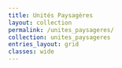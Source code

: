 ```yaml
---
title: Unités Paysagères
layout: collection
permalink: /unites_paysageres/
collection: unites_paysageres
entries_layout: grid
classes: wide
---
```

